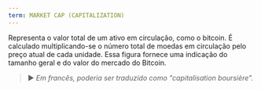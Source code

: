 ```yaml
---
term: MARKET CAP (CAPITALIZATION)
---
```


Representa o valor total de um ativo em circulação, como o bitcoin. É calculado multiplicando-se o número total de moedas em circulação pelo preço atual de cada unidade. Essa figura fornece uma indicação do tamanho geral e do valor do mercado do Bitcoin.

> ► *Em francês, poderia ser traduzido como "capitalisation boursière".*